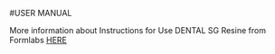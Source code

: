 #USER MANUAL

More information about Instructions for Use DENTAL SG Resine from Formlabs [HERE](https://s3.amazonaws.com/servicecloudassets.formlabs.com/media/Materials/Formlabs+Materials/115000015710-Using+Dental+SG+Resin/DentalSG-Instructions-for-use.pdf)